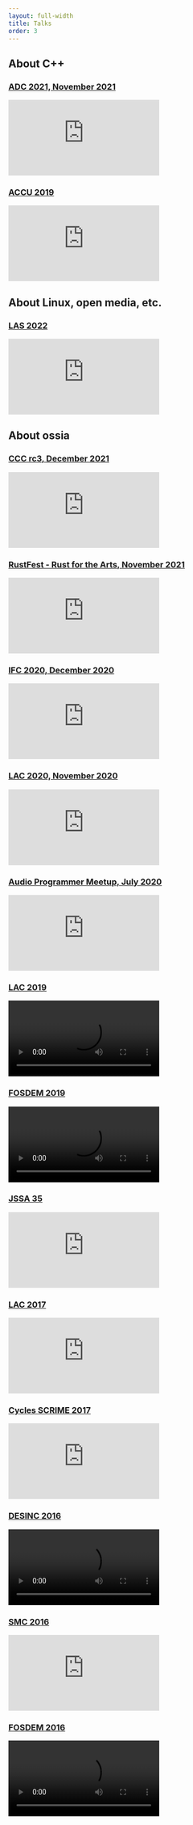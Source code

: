 ```yaml
---
layout: full-width
title: Talks
order: 3
---
```


## About C++
### [ADC 2021, November 2021](https://adc21.sched.com/event/poiX)
<div class="videoWrapper">
    <iframe src="https://www.youtube.com/embed/xm9DU8r11BU" frameborder="0" allow="autoplay; encrypted-media; picture-in-picture" allowfullscreen></iframe>
</div>

### [ACCU 2019](https://conference.accu.org/)
<div class="videoWrapper">
    <iframe src="https://www.youtube.com/embed/2_cRaDxBe-A" frameborder="0" allow="autoplay; encrypted-media; picture-in-picture" allowfullscreen></iframe>
</div>

## About Linux, open media, etc.
### [LAS 2022](https://linuxappsummit.org/)
<div class="videoWrapper">
    <iframe src="https://www.youtube.com/embed/CBPefa0Ckq8?start=6906" frameborder="0" allow="autoplay; encrypted-media; picture-in-picture" allowfullscreen></iframe>
</div>

## About ossia
### [CCC rc3, December 2021](https://media.ccc.de/v/rc3-2021-chaosstudiohamburg-301-ossia-score-live-jam-and-talk#t=2012)
<div class="videoWrapper">
   <iframe src="https://media.ccc.de/v/rc3-2021-chaosstudiohamburg-301-ossia-score-live-jam-and-talk/oembed" frameborder="0" allowfullscreen></iframe>
</div>

### [RustFest - Rust for the Arts, November 2021](https://rustfest.global/session/47-creating-interactive-digital-art-with-ossia-score-and-libossia/)
<div class="videoWrapper">
    <iframe src="https://www.youtube.com/embed/9ujRXHrJzog" frameborder="0" allow="autoplay; encrypted-media; picture-in-picture" allowfullscreen></iframe>
</div>

### [IFC 2020, December 2020](https://ifc20.sciencesconf.org/)
<div class="videoWrapper">
    <iframe src="https://www.youtube.com/embed/Kvt4gHaWuOU" frameborder="0" allow="autoplay; encrypted-media; picture-in-picture" allowfullscreen></iframe>
</div>

### [LAC 2020, November 2020](https://lac2020.sciencesconf.org/)
<div class="videoWrapper">
<iframe title="Intermedia art with ossia score" src="https://tube.aquilenet.fr/videos/embed/d0595f11-87c7-478d-bc4a-57ac30107be5" allowfullscreen="" sandbox="allow-same-origin allow-scripts allow-popups"  frameborder="0"></iframe>
</div>

### [Audio Programmer Meetup, July 2020](https://theaudioprogrammer.com/meetup/)
<div class="videoWrapper">
    <iframe src="https://www.youtube.com/embed/P_qT2a_2jlo?t=1350" frameborder="0" allow="autoplay; encrypted-media; picture-in-picture" allowfullscreen></iframe>
</div>

### [LAC 2019](https://lac.linuxaudio.org/2019)
<div class="videoWrapper">
<video controls>
    <source src="https://lac.linuxaudio.org/2019/media/lac19-streaming-day1-08-celerier-toolchain-jit.mp4" type="video/mp4">
</video>
</div>

### [FOSDEM 2019](https://archive.fosdem.org/2019/schedule/event/media_ossia)
<div class="videoWrapper">
<video controls>
    <source src="https://video.fosdem.org/2019/H.1309/media_ossia.webm" type="video/webm">
</video>
</div>


### [JSSA 35](https://jssa.info/post/170494748158/%E7%AC%AC35%E5%9B%9Ejssa%E5%85%88%E7%AB%AF%E8%8A%B8%E8%A1%93%E9%9F%B3%E6%A5%BD%E5%89%B5%E4%BD%9C%E5%AD%A6%E4%BC%9A-35th-regular-meeting)
<div class="videoWrapper">
    <iframe src="https://www.youtube.com/embed/_PQ1hM2BtkI" frameborder="0" allow="autoplay; encrypted-media; picture-in-picture" allowfullscreen></iframe>
</div>

### [LAC 2017](https://lac.linuxaudio.org/2017)
<div class="videoWrapper">
    <iframe src="https://www.youtube.com/embed/s0BsyDjmXrk" frameborder="0" allow="autoplay; encrypted-media; picture-in-picture" allowfullscreen></iframe>
</div>

### [Cycles SCRIME 2017](https://scrime.u-bordeaux.fr)
<div class="videoWrapper">
    <iframe src="https://www.youtube.com/embed/x3HYwu-S4OI" frameborder="0" allow="autoplay; encrypted-media; picture-in-picture" allowfullscreen></iframe>
</div>

### [DESINC 2016](https://desinc.mfm.sussex.ac.uk)
<div class="videoWrapper">
<video controls>
    <source src="https://desinc.mfm.sussex.ac.uk/video/desInC_Workshop_1.mp4" type="video/mp4">
</video>
</div>

### [SMC 2016](https://smc2016.hfmt-hamburg.de)
<div class="videoWrapper">
    <iframe src="https://www.youtube.com/embed/qouSxAH2pCg" frameborder="0" allow="autoplay; encrypted-media; picture-in-picture" allowfullscreen></iframe>
</div>

### [FOSDEM 2016](https://archive.fosdem.org/2016/schedule/event/i_score/)
<div class="videoWrapper">
<video controls>
    <source src="http://video.fosdem.org/2016/h2214/i-score.webm" type="video/webm">
</video>
</div>
